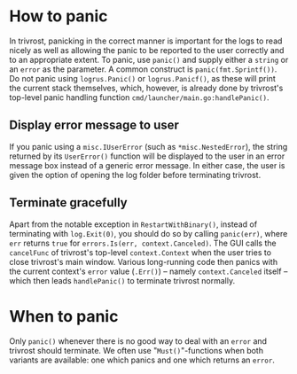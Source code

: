 # How to panic
In trivrost, panicking in the correct manner is important for the logs to read nicely as well as allowing the panic to be reported to the user correctly and to an appropriate extent. To panic, use `panic()` and supply either a `string` or an `error` as the parameter. A common construct is `panic(fmt.Sprintf())`. Do not panic using `logrus.Panic()` or `logrus.Panicf()`, as these will print the current stack themselves, which, however, is already done by trivrost's top-level panic handling function `cmd/launcher/main.go:handlePanic()`.

## Display error message to user
If you panic using a `misc.IUserError` (such as `*misc.NestedError`), the string returned by its `UserError()` function will be displayed to the user in an error message box instead of a generic error message. In either case, the user is given the option of opening the log folder before terminating trivrost.

## Terminate gracefully
Apart from the notable exception in `RestartWithBinary()`, instead of terminating with `log.Exit(0)`, you should do so by calling `panic(err)`, where `err` returns `true` for `errors.Is(err, context.Canceled)`. The GUI calls the `cancelFunc` of trivrost's top-level `context.Context` when the user tries to close trivrost's main window. Various long-running code then panics with the current context's `error` value (`.Err()`) – namely `context.Canceled` itself – which then leads `handlePanic()` to terminate trivrost normally.

# When to panic
Only `panic()` whenever there is no good way to deal with an `error` and trivrost should terminate. We often use "`Must()`"-functions when both variants are available: one which panics and one which returns an `error`.
